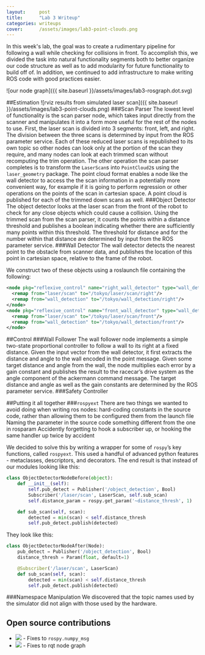 ```yaml
---
layout:     post
title:      "Lab 3 Writeup"
categories: writeups
cover:      /assets/images/lab3-point-clouds.png
---
```



In this week's lab, the goal was to create a rudimentary pipeline for following a wall while checking for collisions in front. To accomplish this, we divided the task into natural functionality segments both to better organize our code structure as well as to add modularity for future functionality to build off of.  In addition, we continued to add infrastructure to make writing ROS code with good practices easier.

![our node graph]({{ site.baseurl }}/assets/images/lab3-rosgraph.dot.svg)

<!--more-->
##Estimation
![rviz results from simulated laser scan]({{ site.baseurl }}/assets/images/lab3-point-clouds.png)
###Scan Parser
The lowest level of functionality is the scan parser node, which takes input directly from the scanner and manipulates it into a form more useful for the rest of the nodes to use.  First, the laser scan is divided into 3 segments: front, left, and right.  The division between the three scans is determined by input from the ROS parameter service.  Each of these reduced laser scans is republished to its own topic so other nodes can look only at the portion of the scan they require, and many nodes can look at each trimmed scan without recomputing the trim operation.  The other operation the scan parser completes is to transform the `LaserScan`s into `PointCloud2`s using the `laser_geometry` package.  The point cloud format enables a node like the wall detector to access the the scan information in a potentially more convenient way, for example if it is going to perform regression or other operations on the points of the scan in cartesian space.  A point cloud is published for each of the trimmed down scans as well.
###Object Detector
The object detector looks at the laser scan from the front of the robot to check for any close objects which could cause a collision.  Using the trimmed scan from the scan parser, it counts the points within a distance threshold and publishes a boolean indicating whether there are sufficiently many points within this threshold.  The threshold for distance and for the number within that distance are determined by input from the ROS parameter service.
###Wall Detector
The wall detector detects the nearest point to the obstacle from scanner data, and publishes the location of this point in cartesian space, relative to the frame of the robot.

We construct two of these objects using a roslaunch file containing the following:

```xml
<node pkg="reflexive_control" name="right_wall_detector" type="wall_detector.py">
  <remap from="laser/scan" to="/tokyo/laser/scan/right"/>
  <remap from="wall_detection" to="/tokyo/wall_detection/right"/>
</node>
<node pkg="reflexive_control" name="front_wall_detector" type="wall_detector.py">
  <remap from="laser/scan" to="/tokyo/laser/scan/front"/>
  <remap from="wall_detection" to="/tokyo/wall_detection/front"/>
</node>
```
##Control
###Wall Follower
The wall follower node implements a simple two-state proportional controller to follow a wall to its right at a fixed distance.  Given the input vector from the wall detector, it first extracts the distance and angle to the wall encoded in the point message.  Given some target distance and angle from the wall, the node multiplies each error by a gain constant and publishes the result to the racecar’s drive system as the angle component of the ackermann command message.  The target distance and angle as well as the gain constants are determined by the ROS parameter service.
###Safety Controller

##Putting it all together
###`rospyext`
There are two things we wanted to avoid doing when writing ros nodes:
hard-coding constants in the source code, rather than allowing them to be configured them from the launch file
Naming the parameter in the source code something different from the one in rosparam
Accidently forgetting to hook a subscriber up, or hooking the same handler up twice by accident

We decided to solve this by writing a wrapper for some of `rospy`’s key functions, called `rospyext`. This used a handful of advanced python features - metaclasses, descriptors, and decorators. The end result is that instead of our modules looking like this:

```python
class ObjectDetectorNodeBefore(object):
    def __init__(self):
        self.pub_detect = Publisher('/object_detection', Bool)
        Subscriber('/laser/scan', LaserScan, self.sub_scan)
        self.distance_param = rospy.get_param('~distance_thresh', 1)

    def sub_scan(self, scan):
        detected = min(scan) < self.distance_thresh
        self.pub_detect.publish(detected)
```
They look like this:
```python
class ObjectDetectorNodeAfter(Node):
    pub_detect = Publisher('/object_detection', Bool)
    distance_thresh = Param(float, default=1)

    @Subscriber('/laser/scan', LaserScan)
    def sub_scan(self, scan):
        detected = min(scan) < self.distance_thresh
        self.pub_detect.publish(detected)
```


###Namespace Manipulation
We discovered that the topic names used by the simulator did not align with those used by the hardware.

## Open source contributions

* ![](https://github-shields.com/github/ros/ros_comm/pull/743.svg) - Fixes to `rospy.numpy_msg` 
* ![](https://github-shields.com/github/ros-visualization/rqt_common_plugins/pull/354.svg) - Fixes to rqt node graph

